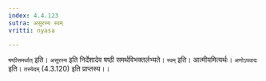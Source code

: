 ```yaml
---
index: 4.4.123
sutra: असुरस्य स्वम्
vritti: nyasa

---
```

`षष्ठीसमर्थात्` इति। `असुरस्य` इति निर्देशादेव षष्ठी समर्थविभक्तर्लभ्यते। `स्वम्` इति। आत्मीयमित्यर्थः। `अणोऽपवादः` इति। `तस्येदम्` (4.3.120) इति प्राप्तस्य।।